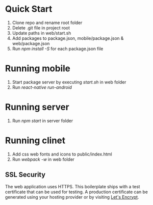 # Quick Start

1. Clone repo and rename root folder
2. Delete .git file in project root
3. Update paths in web/start.sh
6. Add packages to package.json, mobile/package.json & web/package.json
7. Run *npm install -S* for each package.json file

# Running mobile

1. Start package server by executing *start.sh* in web folder
2. Run *react-native run-android*

# Running server

1. Run *npm start* in server folder

# Running clinet
1. Add css web fonts and icons to public/index.html 
2. Run *webpack -w* in web folder

## SSL Security
 
The web application uses HTTPS. This boilerplate ships with a test certificate that can be used for testing. A production certificate can be generated
using your hosting provider or by visiting [ Let's Encrypt](https://letsencrypt.org/getting-started/).


